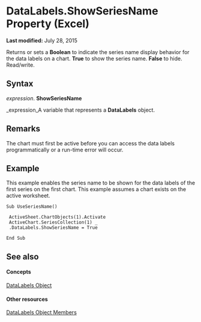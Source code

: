 
# DataLabels.ShowSeriesName Property (Excel)

 **Last modified:** July 28, 2015

Returns or sets a  **Boolean** to indicate the series name display behavior for the data labels on a chart. **True** to show the series name. **False** to hide. Read/write.

## Syntax

 _expression_. **ShowSeriesName**

 _expression_A variable that represents a  **DataLabels** object.


## Remarks

The chart must first be active before you can access the data labels programmatically or a run-time error will occur.


## Example

This example enables the series name to be shown for the data labels of the first series on the first chart. This example assumes a chart exists on the active worksheet.


```
Sub UseSeriesName() 
 
 ActiveSheet.ChartObjects(1).Activate 
 ActiveChart.SeriesCollection(1) _ 
 .DataLabels.ShowSeriesName = True 
 
End Sub
```


## See also


#### Concepts


 [DataLabels Object](3d79271e-c702-e785-6984-d838d060a8c5.md)
#### Other resources


 [DataLabels Object Members](3c9d909d-d090-b6ed-8a28-ba62c3459044.md)
